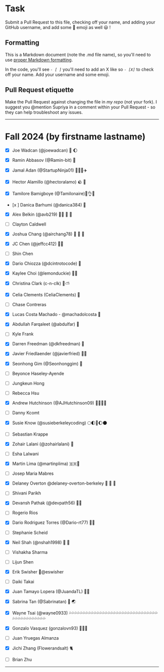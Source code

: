 # Task
Submit a Pull Request to this file, checking off your name, and adding your GitHub username, and add some :rocket: emoji as well :smiley: ! 

## Formatting
This is a Markdown document (note the .md file name), so you'll need to use [proper Markdown formatting](https://help.github.com/articles/basic-writing-and-formatting-syntax/#task-lists). 

In the code, you'll see *`- [ ]`* you'll need to add an X like so *`- [X]`* to check off your name. Add your username and some emoji.

## Pull Request etiquette
Make the Pull Request against changing the file in _my repo_ (not your fork). I suggest you @mention Supriya  in a comment within your Pull Request - so they can help troubleshoot any issues.  

------------

# Fall 2024 (by firstname lastname)

- [X] Joe Wadcan (@joewadcan) 🚀 🌔

- [x] Ramin Abbasov (@Ramin-bit) 🥑 
      
- [x] Jamal Adan (@StartupNinja01) 🚀👀😁✈️
      
- [X] Hector Alamillo (@hectoralamo) 🪨 🫘
      
- [X] Tamilore Bamigboye (@Tamilonaire)🙌👌😎

- [x ] Danica Barhumi (@danica384) 🚀

- [X] Alex Belkin (@avb219) 🏄‍♂️ 🐻 🎿
        
- [ ] Clayton Caldwell

- [X] Joshua Chang (@airchang78) 🐶 🐼 🤙

- [X] JC Chen (@jeffcc412) 🍦😎

- [ ] Shin Chen

- [X] Dario Chiozza (@dcintrotocode) 🚀

- [X] Kaylee Choi (@lemonduckie) 🍋🐥

- [X] Christina Clark (c-n-clk) 🌻⛅

- [X] Celia Clements (CeliaClements) 🐙

- [ ] Chase Contreras

- [X] Lucas Costa Machado - @machadolcosta 🥸

- [x] Abdullah Farqaleet (@abdulfar) 🚀

- [ ] Kyle Frank

- [X] Darren Freedman (@dkfreedman) 🤡

- [X] Javier Friedlaender (@javierfried) 🖖🏻

- [X] Seonhong Gim (@Seonhonggim) 🚀

- [ ] Beyonce Haseley-Ayende

- [ ] Jungkeun Hong

- [ ] Rebecca Hsu

- [x] Andrew Hutchinson (@AJHutchinson09) 🍻🇬🇧🍻

- [ ] Danny Kcomt

- [x] Susie Know (@susieberkeleycoding) 🌕🌓🌙🌔🌑

- [ ] Sebastian Krappe

- [X] Zohair Lalani (@zohairlalani) 🚀

- [ ] Esha Lalwani

- [x] Martin Lima (@martinplima) 🇧🇷🙂

- [ ] Josep Maria Mabres

- [x] Delaney Overton @delaney-overton-berkeley 🐻 💛 💙

- [ ] Shivani Parikh

- [X] Devansh Pathak (@devpath56) 🐻🚀

- [ ] Rogerio Rios

- [X] Dario Rodriguez Torres (@Dario-rt77) 🚀💙

- [ ] Stephanie Scheid

- [x] Neil Shah (@nshah1998) 💯 🏏

- [ ] Vishakha Sharma

- [ ] Lijun Shen

- [X] Erik Swisher 🤙@eswisher

- [ ] Daiki Takai

- [X] Juan Tamayo Lopera (@JuandaTL) 🤸🦀

- [x] Sabrina Tan (@Sabrinatan) 💸 🌏

- [X] Wayne Tsai (@wayne0933) 💦💦💦💦💦💦💦💦💦💦💦💦💦💦💦💦💦💦💦💦💦💦💦💦💦💦💦💦💦💦💦💦💦💦💦💦💦💦💦💦💦💦💦💦

- [X] Gonzalo Vasquez (gonzalovn93) 👨‍💻💥

- [ ] Juan Yruegas Almanza

- [X] Jichi Zhang (Flowerandsalt) 🐈

- [ ] Brian Zhu


-----------------



